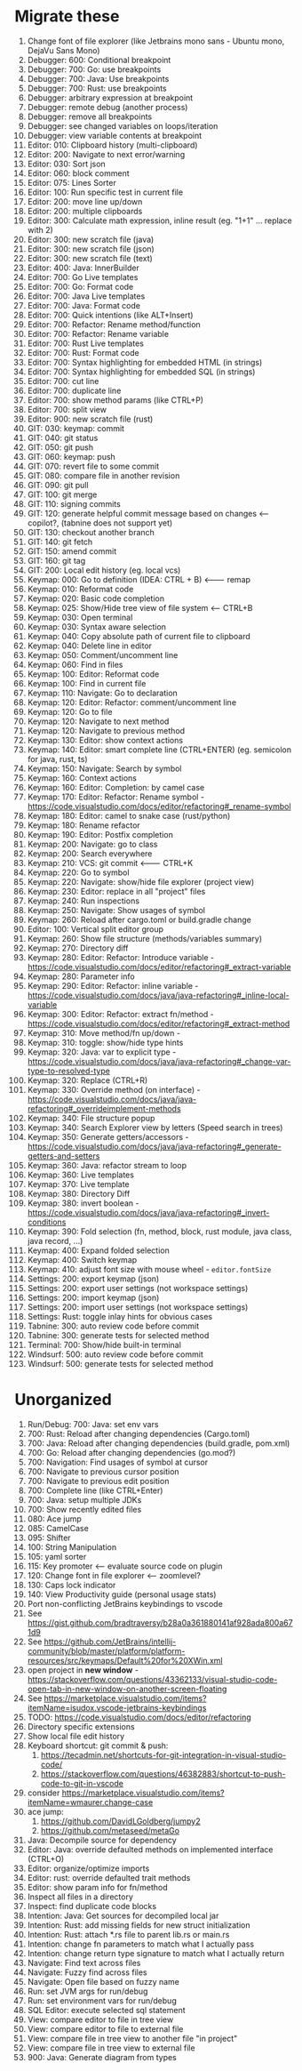 # Migrate these
1. Change font of file explorer (like Jetbrains mono sans - Ubuntu mono, DejaVu Sans Mono)
1. Debugger: 600: Conditional breakpoint
1. Debugger: 700: Go: use breakpoints
1. Debugger: 700: Java: Use breakpoints
1. Debugger: 700: Rust: use breakpoints
1. Debugger: arbitrary expression at breakpoint
1. Debugger: remote debug (another process)
1. Debugger: remove all breakpoints
1. Debugger: see changed variables on loops/iteration
1. Debugger: view variable contents at breakpoint
1. Editor: 010: Clipboard history (multi-clipboard)
1. Editor: 200: Navigate to next error/warning
1. Editor: 030: Sort json
1. Editor: 060: block comment
1. Editor: 075: Lines Sorter
1. Editor: 100: Run specific test in current file
1. Editor: 200: move line up/down
1. Editor: 200: multiple clipboards
1. Editor: 300: Calculate math expression, inline result  (eg. "1+1" ... replace with 2)
1. Editor: 300: new scratch file (java)
1. Editor: 300: new scratch file (json)
1. Editor: 300: new scratch file (text)
1. Editor: 400: Java: InnerBuilder
1. Editor: 700: Go Live templates
1. Editor: 700: Go: Format code
1. Editor: 700: Java Live templates
1. Editor: 700: Java: Format code
1. Editor: 700: Quick intentions (like ALT+Insert)
1. Editor: 700: Refactor: Rename method/function
1. Editor: 700: Refactor: Rename variable
1. Editor: 700: Rust Live templates
1. Editor: 700: Rust: Format code
1. Editor: 700: Syntax highlighting for embedded HTML (in strings)
1. Editor: 700: Syntax highlighting for embedded SQL (in strings)
1. Editor: 700: cut line
1. Editor: 700: duplicate line
1. Editor: 700: show method params (like CTRL+P)
1. Editor: 700: split view
1. Editor: 900: new scratch file (rust)
1. GIT: 030: keymap: commit
1. GIT: 040: git status
1. GIT: 050: git push
1. GIT: 060: keymap: push
1. GIT: 070: revert file to some commit
1. GIT: 080: compare file in another revision
1. GIT: 090: git pull
1. GIT: 100: git merge
1. GIT: 110: signing commits
1. GIT: 120: generate helpful commit message based on changes <-- copilot?, (tabnine does not support yet)
1. GIT: 130: checkout another branch
1. GIT: 140: git fetch
1. GIT: 150: amend commit
1. GIT: 160: git tag
1. GIT: 200: Local edit history (eg. local vcs)
1. Keymap: 000: Go to definition (IDEA: CTRL + B) <--- remap
1. Keymap: 010: Reformat code
1. Keymap: 020: Basic code completion
1. Keymap: 025: Show/Hide tree view of file system <-- CTRL+B
1. Keymap: 030: Open terminal
1. Keymap: 030: Syntax aware selection
1. Keymap: 040: Copy absolute path of current file to clipboard
1. Keymap: 040: Delete line in editor
1. Keymap: 050: Comment/uncomment line
1. Keymap: 060: Find in files
1. Keymap: 100: Editor: Reformat code
1. Keymap: 100: Find in current file
1. Keymap: 110: Navigate: Go to declaration
1. Keymap: 120: Editor: Refactor: comment/uncomment line
1. Keymap: 120: Go to file
1. Keymap: 120: Navigate to next method
1. Keymap: 120: Navigate to previous method
1. Keymap: 130: Editor: show context actions
1. Keymap: 140: Editor: smart complete line (CTRL+ENTER) (eg. semicolon for java, rust, ts)
1. Keymap: 150: Navigate: Search by symbol
1. Keymap: 160: Context actions
1. Keymap: 160: Editor: Completion: by camel case
1. Keymap: 170: Editor: Refactor: Rename symbol - https://code.visualstudio.com/docs/editor/refactoring#_rename-symbol
1. Keymap: 180: Editor: camel to snake case (rust/python)
1. Keymap: 180: Rename refactor
1. Keymap: 190: Editor: Postfix completion
1. Keymap: 200: Navigate: go to class
1. Keymap: 200: Search everywhere
1. Keymap: 210: VCS: git commit <--- CTRL+K
1. Keymap: 220: Go to symbol
1. Keymap: 220: Navigate: show/hide file explorer (project view)
1. Keymap: 230: Editor: replace in all "project" files
1. Keymap: 240: Run inspections
1. Keymap: 250: Navigate: Show usages of symbol
1. Keymap: 260: Reload after cargo.toml or build.gradle change
1. Editor: 100: Vertical split editor group
1. Keymap: 260: Show file structure (methods/variables summary)
1. Keymap: 270: Directory diff
1. Keymap: 280: Editor: Refactor: Introduce variable - https://code.visualstudio.com/docs/editor/refactoring#_extract-variable
1. Keymap: 280: Parameter info
1. Keymap: 290: Editor: Refactor: inline variable - https://code.visualstudio.com/docs/java/java-refactoring#_inline-local-variable
1. Keymap: 300: Editor: Refactor: extract fn/method - https://code.visualstudio.com/docs/editor/refactoring#_extract-method
1. Keymap: 310: Move method/fn up/down -
1. Keymap: 310: toggle: show/hide type hints
1. Keymap: 320: Java: var to explicit type - https://code.visualstudio.com/docs/java/java-refactoring#_change-var-type-to-resolved-type
1. Keymap: 320: Replace (CTRL+R)
1. Keymap: 330: Override method (on interface) - https://code.visualstudio.com/docs/java/java-refactoring#_overrideimplement-methods
1. Keymap: 340: File structure popup
1. Keymap: 340: Search Explorer view by letters (Speed search in trees)
1. Keymap: 350: Generate getters/accessors - https://code.visualstudio.com/docs/java/java-refactoring#_generate-getters-and-setters
1. Keymap: 360: Java: refactor stream to loop
1. Keymap: 360: Live templates
1. Keymap: 370: Live template
1. Keymap: 380: Directory Diff
1. Keymap: 380: invert boolean - https://code.visualstudio.com/docs/java/java-refactoring#_invert-conditions
1. Keymap: 390: Fold selection (fn, method, block, rust module, java class, java record, ...)
1. Keymap: 400: Expand folded selection
1. Keymap: 400: Switch keymap
1. Keymap: 410: adjust font size with mouse wheel - `editor.fontSize`
1. Settings: 200: export keymap (json)
1. Settings: 200: export user settings (not workspace settings)
1. Settings: 200: import keymap (json)
1. Settings: 200: import user settings (not workspace settings)
1. Settings: Rust: toggle inlay hints for obvious cases
1. Tabnine: 300: auto review code before commit
1. Tabnine: 300: generate tests for selected method
1. Terminal: 700: Show/hide built-in terminal
1. Windsurf: 500: auto review code before commit
1. Windsurf: 500: generate tests for selected method



# Unorganized

1. Run/Debug: 700: Java: set env vars
1. 700: Rust: Reload after changing dependencies (Cargo.toml)
1. 700: Java: Reload after changing dependencies (build.gradle, pom.xml)
1. 700: Go: Reload after changing dependencies (go.mod?)
1. 700: Navigation: Find usages of symbol at cursor
1. 700: Navigate to previous cursor position
1. 700: Navigate to previous edit position
1. 700: Complete line (like CTRL+Enter)
1. 700: Java: setup multiple JDKs
1. 700: Show recently edited files
1. 080: Ace jump
1. 085: CamelCase
1. 095: Shifter
1. 100: String Manipulation
1. 105: yaml sorter
1. 115: Key promoter <-- evaluate source code on plugin
1. 120: Change font in file explorer  <-- zoomlevel?
1. 130: Caps lock indicator
1. 140: View Productivity guide (personal usage stats)
1. Port non-conflicting JetBrains keybindings to vscode
1. See https://gist.github.com/bradtraversy/b28a0a361880141af928ada800a671d9
1. See https://github.com/JetBrains/intellij-community/blob/master/platform/platform-resources/src/keymaps/Default%20for%20XWin.xml
1. open project in **new window** - https://stackoverflow.com/questions/43362133/visual-studio-code-open-tab-in-new-window-on-another-screen-floating
1. See https://marketplace.visualstudio.com/items?itemName=isudox.vscode-jetbrains-keybindings
1. TODO: https://code.visualstudio.com/docs/editor/refactoring
1. Directory specific extensions
1. Show local file edit history
1. Keyboard shortcut: git commit & push:
    1. https://tecadmin.net/shortcuts-for-git-integration-in-visual-studio-code/
    1. https://stackoverflow.com/questions/46382883/shortcut-to-push-code-to-git-in-vscode
1. consider https://marketplace.visualstudio.com/items?itemName=wmaurer.change-case
1. ace jump:
    1. https://github.com/DavidLGoldberg/jumpy2
    1. https://github.com/metaseed/metaGo
1. Java: Decompile source for dependency
1. Editor: Java: override defaulted methods on implemented interface (CTRL+O)
1. Editor: organize/optimize imports
1. Editor: rust: override defaulted trait methods
1. Editor: show param info for fn/method
1. Inspect all files in a directory
1. Inspect: find duplicate code blocks
1. Intention: Java: Get sources for decompiled local jar
1. Intention: Rust: add missing fields for new struct initialization
1. Intention: Rust: attach *.rs file to parent lib.rs or main.rs
1. Intention: change fn parameters to match what I actually pass
1. Intention: change return type signature to match what I actually return
1. Navigate: Find text across files
1. Navigate: Fuzzy find across files
1. Navigate: Open file based on fuzzy name
1. Run: set JVM args for run/debug
1. Run: set environment vars for run/debug
1. SQL Editor: execute selected sql statement
1. View: compare editor to file in tree view
1. View: compare editor to file to external file
1. View: compare file in tree view to another file "in project"
1. View: compare file in tree view to external file
1. 900: Java: Generate diagram from types

